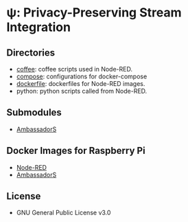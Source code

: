 &#x03C8;: Privacy-Preserving Stream Integration
==================================================

Directories
-------------
  * [coffee](./coffee/README.md): coffee scripts used in Node-RED.
  * [compose](./compose/README.md): configurations for docker-compose
  * [dockerfile](./dockerfile/README.md): dockerfiles for Node-RED images.
  * python: python scripts called from Node-RED.


Submodules
------------
  * [AmbassadorS](https://github.com/jkawamoto/ambassadors)


Docker Images for Raspberry Pi
--------------------------------
  * [Node-RED](https://hub.docker.com/r/jkawamoto/rpi-node-red/)
  * [AmbassadorS](https://hub.docker.com/r/jkawamoto/rpi-ambassadors/)

License
--------
 * GNU General Public License v3.0

